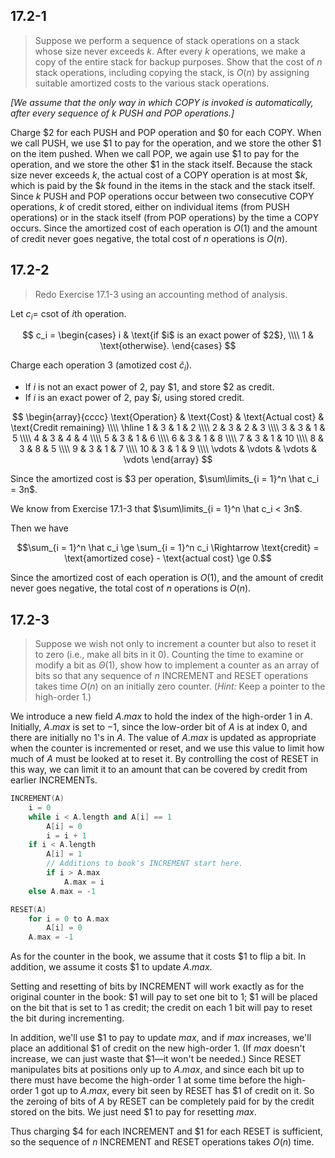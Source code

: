 ## 17.2-1

> Suppose we perform a sequence of stack operations on a stack whose size never exceeds $k$. After every $k$ operations, we make a copy of the entire stack for backup purposes. Show that the cost of $n$ stack operations, including copying the stack, is $O(n)$ by assigning suitable amortized costs to the various stack operations.

*[We assume that the only way in which COPY is invoked is automatically, after every sequence of $k$ PUSH and POP operations.]*

Charge $\$2$ for each $\text{PUSH}$ and $\text{POP}$ operation and $\$0$ for each $\text{COPY}$. When we call $\text{PUSH}$, we use $\$1$ to pay for the operation, and we store the other $\$1$ on the item pushed. When we call $\text{POP}$, we again use $\$1$ to pay for the operation, and we store the other $\$1$ in the stack itself. Because the stack size never exceeds $k$, the actual cost of a $\text{COPY}$ operation is at most $\$k$, which is paid by the $\$k$ found in the items in the stack and the stack itself. Since $k$ $\text{PUSH}$ and $\text{POP}$ operations occur between two consecutive $\text{COPY}$ operations, $k$ of credit stored, either on individual items (from $\text{PUSH}$ operations) or in the stack itself (from $\text{POP}$ operations) by the time a $\text{COPY}$ occurs. Since the amortized cost of each operation is $O(1)$ and the amount of credit never goes negative, the total cost of $n$ operations is $O(n)$.

## 17.2-2

> Redo Exercise 17.1-3 using an accounting method of analysis.

Let $c_i =$ csot of $i$th operation.

$$
c_i =
\begin{cases}
i & \text{if $i$ is an exact power of $2$}, \\\\
1 & \text{otherwise}.
\end{cases}
$$

Charge each operation $3$ (amotized cost $\hat c_i$).

- If $i$ is not an exact power of $2$, pay $\$1$, and store $\$2$ as credit.
- If $i$ is an exact power of $2$, pay $\$i$, using stored credit.

$$
\begin{array}{cccc}
\text{Operation} & \text{Cost} & \text{Actual cost} & \text{Credit remaining} \\\\
\hline
 1 & 3 & 1 &  2 \\\\
 2 & 3 & 2 &  3 \\\\
 3 & 3 & 1 &  5 \\\\
 4 & 3 & 4 &  4 \\\\
 5 & 3 & 1 &  6 \\\\
 6 & 3 & 1 &  8 \\\\
 7 & 3 & 1 & 10 \\\\
 8 & 3 & 8 &  5 \\\\
 9 & 3 & 1 &  7 \\\\
10 & 3 & 1 &  9 \\\\
\vdots & \vdots & \vdots & \vdots
\end{array}
$$

Since the amortized cost is $\$3$ per operation, $\sum\limits_{i = 1}^n \hat c_i = 3n$. 

We know from Exercise 17.1-3 that $\sum\limits_{i = 1}^n \hat c_i < 3n$.

Then we have

$$\sum_{i = 1}^n \hat c_i \ge \sum_{i = 1}^n c_i \Rightarrow \text{credit} = \text{amortized cose} - \text{actual cost} \ge 0.$$

Since the amortized cost of each operation is $O(1)$, and the amount of credit never goes negative, the total cost of $n$ operations is $O(n)$.

## 17.2-3

> Suppose we wish not only to increment a counter but also to reset it to zero (i.e., make all bits in it $0$). Counting the time to examine or modify a bit as $\Theta(1)$, show how to implement a counter as an array of bits so that any sequence of $n$ $\text{INCREMENT}$ and $\text{RESET}$ operations takes time $O(n)$ on an initially zero counter. ($\textit{Hint:}$ Keep a pointer to the high-order $1$.)

We introduce a new field $A.max$ to hold the index of the high-order $1$ in $A$. Initially, $A.max$ is set to $-1$, since the low-order bit of $A$ is at index $0$, and there are initially no $1$'s in $A$. The value of $A.max$ is updated as appropriate when the counter is incremented or reset, and we use this value to limit how much of $A$ must be looked at to reset it. By controlling the cost of $\text{RESET}$ in this way, we can limit it to an amount that can be covered by credit from earlier $\text{INCREMENT}$s.

```cpp
INCREMENT(A)
    i = 0
    while i < A.length and A[i] == 1
        A[i] = 0
        i = i + 1
    if i < A.length
        A[i] = 1
        // Additions to book's INCREMENT start here.
        if i > A.max
            A.max = i
    else A.max = -1
```

```cpp
RESET(A)
    for i = 0 to A.max
        A[i] = 0
    A.max = -1
```

As for the counter in the book, we assume that it costs $\$1$ to flip a bit. In addition, we assume it costs $\$1$ to update $A.max$.

Setting and resetting of bits by $\text{INCREMENT}$ will work exactly as for the original counter in the book: $\$1$ will pay to set one bit to $1$; $\$1$ will be placed on the bit that is set to $1$ as credit; the credit on each $1$ bit will pay to reset the bit during incrementing.

In addition, we'll use $\$1$ to pay to update $max$, and if $max$ increases, we'll place an additional $\$1$ of credit on the new high-order $1$. (If $max$ doesn't increase, we can just waste that $\$1$—it won't be needed.) Since $\text{RESET}$ manipulates bits at positions only up to $A.max$, and since each bit up to there must have become the high-order $1$ at some time before the high-order $1$ got up to $A.max$, every bit seen by $\text{RESET}$ has $\$1$ of credit on it. So the zeroing of bits of $A$ by $\text{RESET}$ can be completely paid for by the credit stored on the bits. We just need $\$1$ to pay for resetting $max$.

Thus charging $\$4$ for each $\text{INCREMENT}$ and $\$1$ for each $\text{RESET}$ is sufficient, so the sequence of $n$ $\text{INCREMENT}$ and $\text{RESET}$ operations takes $O(n)$ time.
